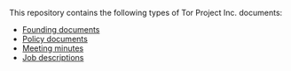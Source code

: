 This repository contains the following types of
Tor Project Inc. documents:

* [Founding documents](corpdocs)
* [Policy documents](policies)
* [Meeting minutes](minutes)
* [Job descriptions](jobdescs)
